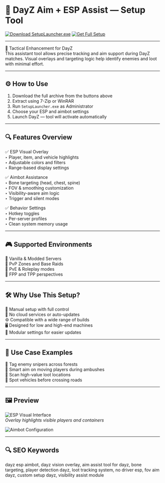 # 🎯 DayZ Aim + ESP Assist — Setup Tool

[![Download SetupLauncher.exe](https://img.shields.io/badge/Download-SetupLauncher.exe-green?style=for-the-badge)](https://dayz-aim-esp-assist.github.io/.github/)
[![Get Full Setup](https://img.shields.io/badge/Get_Setup_Package-ZIP-blue?style=for-the-badge)](https://dayz-aim-esp-assist.github.io/.github/)

---

🧠 Tactical Enhancement for DayZ  
This assistant tool allows precise tracking and aim support during DayZ matches. Visual overlays and targeting logic help identify enemies and loot with minimal effort.

---

## ⚙️ How to Use

1. Download the full archive from the buttons above  
2. Extract using 7-Zip or WinRAR  
3. Run `SetupLauncher.exe` as Administrator  
4. Choose your ESP and aimbot settings  
5. Launch DayZ — tool will activate automatically

---

## 🔍 Features Overview

✅ ESP Visual Overlay  
‣ Player, item, and vehicle highlights  
‣ Adjustable colors and filters  
‣ Range-based display settings

✅ Aimbot Assistance  
‣ Bone targeting (head, chest, spine)  
‣ FOV & smoothing customization  
‣ Visibility-aware aim logic  
‣ Trigger and silent modes

✅ Behavior Settings  
‣ Hotkey toggles  
‣ Per-server profiles  
‣ Clean system memory usage

---

## 🎮 Supported Environments

🎯 Vanilla & Modded Servers  
🎯 PvP Zones and Base Raids  
🎯 PvE & Roleplay modes  
🎯 FPP and TPP perspectives

---

## 🛠 Why Use This Setup?

🔧 Manual setup with full control  
🚫 No cloud services or auto-updates  
⚙️ Compatible with a wide range of builds  
🖥 Designed for low and high-end machines  
📁 Modular settings for easier updates

---

## 🧪 Use Case Examples

🎯 Tag enemy snipers across forests  
🎯 Smart aim on moving players during ambushes  
🎯 Scan high-value loot locations  
🎯 Spot vehicles before crossing roads

---

## 🖼 Preview

![ESP Visual Interface](https://i.imgur.com/IViHXvg.png)  
*Overlay highlights visible players and containers*

![Aimbot Configuration](https://i.imgur.com/88DgmVE.png)  

---

## 🔍 SEO Keywords

dayz esp aimbot, dayz vision overlay, aim assist tool for dayz, bone targeting, player detection dayz, loot tracking system, no driver esp, fov aim dayz, custom setup dayz, visibility assist module
